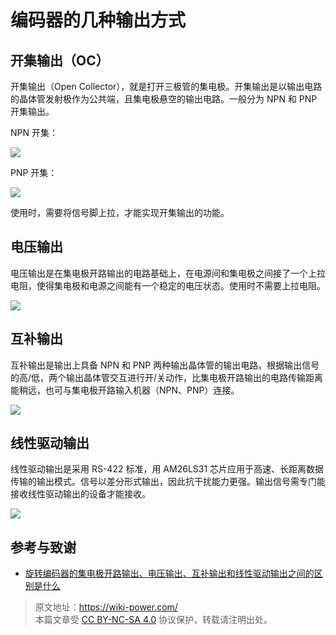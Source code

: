 # 编码器的几种输出方式

## 开集输出（OC）

开集输出（Open Collector），就是打开三极管的集电极。开集输出是以输出电路的晶体管发射极作为公共端，且集电极悬空的输出电路。一般分为 NPN 和 PNP 开集输出。

NPN 开集：

![](https://img.wiki-power.com/d/wiki-media/img/20211208154257.png)

PNP 开集：

![](https://img.wiki-power.com/d/wiki-media/img/20211208154320.png)

使用时，需要将信号脚上拉，才能实现开集输出的功能。

## 电压输出

电压输出是在集电极开路输出的电路基础上，在电源间和集电极之间接了一个上拉电阻，使得集电极和电源之间能有一个稳定的电压状态。使用时不需要上拉电阻。

![](https://img.wiki-power.com/d/wiki-media/img/20211208154330.png)

## 互补输出

互补输出是输出上具备 NPN 和 PNP 两种输出晶体管的输出电路。根据输出信号的高/低，两个输出晶体管交互进行开/关动作，比集电极开路输出的电路传输距离能稍远，也可与集电极开路输入机器（NPN、PNP）连接。

![](https://img.wiki-power.com/d/wiki-media/img/20211208154343.png)

## 线性驱动输出

线性驱动输出是采用 RS-422 标准，用 AM26LS31 芯片应用于高速、长距离数据传输的输出模式。信号以差分形式输出，因此抗干扰能力更强。输出信号需专门能接收线性驱动输出的设备才能接收。

![](https://img.wiki-power.com/d/wiki-media/img/20211208154352.png)

## 参考与致谢

- [旋转编码器的集电极开路输出、电压输出、互补输出和线性驱动输出之间的区别是什么](https://blog.csdn.net/xuyaosong/article/details/78351208)

> 原文地址：<https://wiki-power.com/>  
> 本篇文章受 [CC BY-NC-SA 4.0](https://creativecommons.org/licenses/by/4.0/deed.zh) 协议保护，转载请注明出处。
